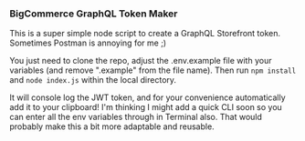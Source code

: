 ### BigCommerce GraphQL Token Maker

This is a super simple node script to create a GraphQL Storefront token. Sometimes Postman is annoying for me ;) 

You just need to clone the repo, adjust the .env.example file with your variables (and remove ".example" from the file name). Then run `npm install` and `node index.js` within the local directory.

It will console log the JWT token, and for your convenience automatically add it to your clipboard! I'm thinking I might add a quick CLI soon so you can enter all the env variables through in Terminal also. That would probably make this a bit more adaptable and reusable.

